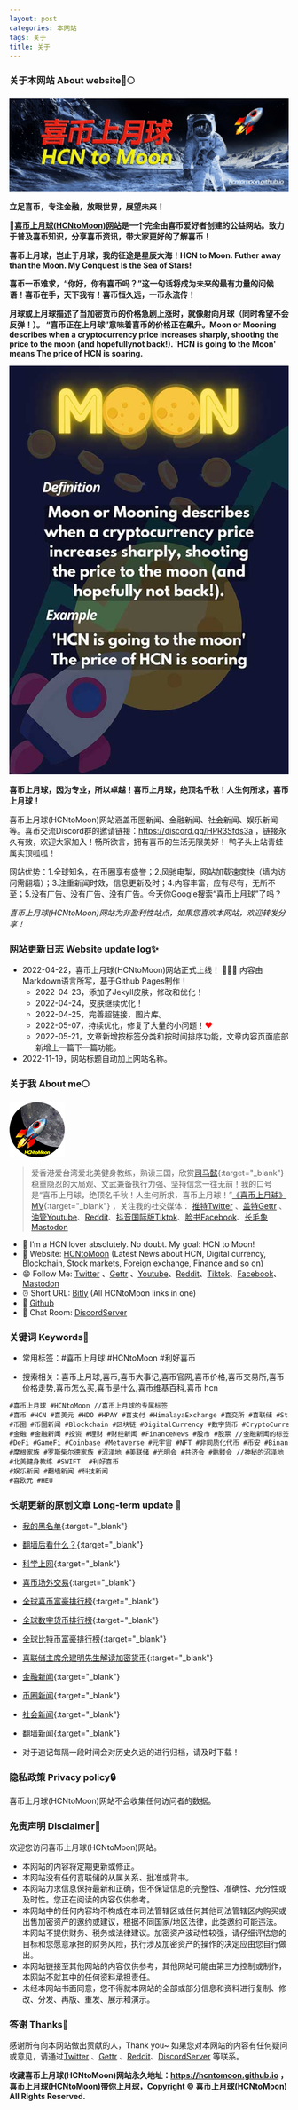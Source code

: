 ```yaml
---
layout: post
categories: 本网站
tags: 关于
title: 关于
---
```



###  关于本网站 About website🚀🌕


[![喜币上月球(HCNtoMoon)图片](/images/about/HCNtoMoon.jpg "喜币上月球(HCNtoMoon)官网")](https://www.youtube.com/shorts/RSnNU_QbmG0)


**立足喜币，专注金融，放眼世界，展望未来！**

**🚀[喜币上月球(HCNtoMoon)网站](https://hcntomoon.github.io)是一个完全由喜币爱好者创建的公益网站。致力于普及喜币知识，分享喜币资讯，带大家更好的了解喜币！**

**喜币上月球，岂止于月球，我的征途是星辰大海！HCN to Moon. Futher away than the Moon. My Conquest Is the Sea of Stars!**

**喜币一币难求，“你好，你有喜币吗？”这一句话将成为未来的最有力量的问候语！喜币在手，天下我有！喜币恒久远，一币永流传！**

**月球或上月球描述了当加密货币的价格急剧上涨时，就像射向月球（同时希望不会反弹！）。 “喜币正在上月球”意味着喜币的价格正在飙升。Moon or Mooning describes when a cryptocurrency price increases sharply, shooting the price to the moon (and hopefullynot back!). 'HCN is going to the Moon' means The price of HCN is soaring.**

![MOON的含义图片](/images/about/MOON.jpg "MOON的含义")

**喜币上月球，因为专业，所以卓越！喜币上月球，绝顶名千秋！人生何所求，喜币上月球！**

喜币上月球(HCNtoMoon)网站涵盖币圈新闻、金融新闻、社会新闻、娱乐新闻等。喜币交流Discord群的邀请链接：<https://discord.gg/HPR3Sfds3a> ，链接永久有效，欢迎大家加入！畅所欲言，拥有喜币的生活无限美好！ 鸭子头上站青蛙属实顶呱呱！

网站优势：1.全球知名，在币圈享有盛誉；2.风驰电掣，网站加载速度快（墙内访问需翻墙）；3.注重新闻时效，信息更新及时；4.内容丰富，应有尽有，无所不至；5.没有广告、没有广告、没有广告。今天你Google搜索“喜币上月球”了吗？

*喜币上月球(HCNtoMoon)网站为非盈利性站点，如果您喜欢本网站，欢迎转发分享！*

### 网站更新日志 Website update log✨ 

*   2022-04-22，喜币上月球(HCNtoMoon)网站正式上线！ 🎉🎉🎉  内容由Markdown语言所写，基于Github Pages制作！ 
    - 2022-04-23，添加了Jekyll皮肤，修改和优化！
    - 2022-04-24，皮肤继续优化！
    - 2022-04-25，完善超链接，图片库。
    - 2022-05-07，持续优化，修复了大量的小问题！<font color="#FF0000">❤</font>
    - 2022-05-21，文章新增按标签分类和按时间排序功能，文章内容页面底部新增上一篇下一篇功能。
*   2022-11-19，网站标题自动加上网站名称。




<center>
<font color="#FF0000">
<div id="showsectime"></div>
<script type="text/javascript">
　　function NewDate(str) { 
　　　　str = str.split('-'); 
　　　　var date = new Date(); 
　　　　date.setUTCFullYear(str[0], str[1] - 1, str[2]); 
　　　　date.setUTCHours(0, 0, 0, 0); 
　　　　return date; 
　　　} 
　　function showsectime() {
　　　　var birthDay =NewDate("2022-04-22");    //网站建立时间
　　　　var today=new Date();
　　　　var timeold=today.getTime()-birthDay.getTime();
　　　　var sectimeold=timeold/1000
　　　　var secondsold=Math.floor(sectimeold);
　　　　var msPerDay=24*60*60*1000; var e_daysold=timeold/msPerDay;
　　　　var daysold=Math.floor(e_daysold);
　　　　var e_hrsold=(daysold-e_daysold)*-24;
　　　　var hrsold=Math.floor(e_hrsold);
　　　　var e_minsold=(hrsold-e_hrsold)*-60;
　　　　var minsold=Math.floor((hrsold-e_hrsold)*-60); var seconds=Math.floor((minsold-e_minsold)*-60).toString();
　　　　document.getElementById("showsectime").innerHTML = "喜币上月球(HCNtoMoon)网站已稳定运行："+daysold+"天"+hrsold+"小时"+minsold+"分"+seconds+"秒";
　　　　setTimeout(showsectime, 1000);
　　}showsectime();
</script>
</font>
</center>



### 关于我 About me🌕 

[![About me图片](/images/about/HCNtoMoon_logo_O_small.png "关于我")](https://www.youtube.com/shorts/RSnNU_QbmG0)


> 爱香港爱台湾爱北美健身教练，熟读三国，欣赏[司马懿](https://hcntomoon.github.io/%E5%8F%B8%E9%A9%AC%E6%87%BF){:target="_blank"}稳重隐忍的大局观、文武兼备执行力强、坚持信念一往无前！我的口号是“喜币上月球，绝顶名千秋！人生何所求，喜币上月球！”[《喜币上月球》MV](https://www.youtube.com/shorts/RSnNU_QbmG0){:target="_blank"} ，关注我的社交媒体： [推特Twitter](https://twitter.com/HCNtoMoon) 、[盖特Gettr](https://gettr.com/user/hcntomoon) 、[油管Youtube](https://www.youtube.com/channel/UCM3ii_co08ZqJBlWwl5s8zw)、[Reddit](https://www.reddit.com/user/HCNtoMoon)、[抖音国际版Tiktok](https://www.tiktok.com/@hcntomoon)、[脸书Facebook](https://www.facebook.com/hcntomoon)、[长毛象Mastodon](https://mas.to/@hcntomoon)


- 🔭 I’m a HCN lover absolutely. No doubt. My goal: HCN to Moon! 
- 🚀️ Website: [HCNtoMoon](https://hcntomoon.github.io) (Latest News about HCN, Digital currency, Blockchain, Stock markets, Foreign exchange, Finance and so on)
- 😄 Follow Me: [Twitter](https://twitter.com/HCNtoMoon) 、[Gettr](https://gettr.com/user/hcntomoon) 、[Youtube](https://www.youtube.com/channel/UCM3ii_co08ZqJBlWwl5s8zw)、[Reddit](https://www.reddit.com/user/HCNtoMoon)、[Tiktok](https://www.tiktok.com/@hcntomoon)、[Facebook](https://www.facebook.com/hcntomoon)、[Mastodon](https://mas.to/@hcntomoon)
- ⏰ Short URL: [Bitly](https://bit.ly/m/hcn) (All HCNtoMoon links in one)
- 📝 [Github](https://github.com/HCNtoMoon)
- 👯 Chat Room: [DiscordServer](https://discord.gg/HPR3Sfds3a) 




### 关键词 Keywords📱

- 常用标签：#喜币上月球 #HCNtoMoon #利好喜币 

- 搜索相关：喜币上月球,喜币,喜币大事记,喜币官网,喜币价格,喜币交易所,喜币价格走势,喜币怎么买,喜币是什么,喜币维基百科,喜币 hcn

```markdown
#喜币上月球 #HCNtoMoon //喜币上月球的专属标签
#喜币 #HCN #喜美元 #HDO #HPAY #喜支付 #HimalayaExchange #喜交所 #喜联储 #Stablecoin #稳定币 #浮动币 #躺平币 //喜马拉雅交易所相关的标签
#币圈 #币圈新闻 #Blockchain #区块链 #DigitalCurrency #数字货币 #CryptoCurrency #加密货币 #虚拟货币 #Bitcoin #比特币 #ETH #以太坊 //区块链新闻的标签
#金融 #金融新闻 #投资 #理财 #财经新闻 #FinanceNews #股市 #股票 //金融新闻的标签
#DeFi #GameFi #Coinbase #Metaverse #元宇宙 #NFT #非同质化代币 #币安 #Binance #USDT
#摩根家族 #罗斯柴尔德家族 #沼泽地 #美联储 #光明会 #共济会 #骷髅会 //神秘的沼泽地
#北美健身教练 #SWIFT  #利好喜币
#娱乐新闻 #翻墙新闻 #科技新闻
#喜欧元 #HEU 

```

### 长期更新的原创文章 Long-term update 🐎

- [我的黑名单](https://hcntomoon.github.io/%E9%BB%91%E5%90%8D%E5%8D%95){:target="_blank"} 

- [翻墙后看什么？](https://hcntomoon.github.io/%E7%BF%BB%E5%A2%99%E5%90%8E%E7%9C%8B%E4%BB%80%E4%B9%88){:target="_blank"} 

- [科学上网](https://hcntomoon.github.io/%E7%A7%91%E5%AD%A6%E4%B8%8A%E7%BD%91){:target="_blank"} 

- [喜币场外交易](https://hcntomoon.github.io/%E5%96%9C%E5%B8%81%E5%9C%BA%E5%A4%96%E4%BA%A4%E6%98%93){:target="_blank"} 

- [全球喜币富豪排行榜](https://hcntomoon.github.io/%E5%85%A8%E7%90%83%E5%96%9C%E5%B8%81%E5%AF%8C%E8%B1%AA%E6%8E%92%E8%A1%8C%E6%A6%9C){:target="_blank"} 

- [全球数字货币排行榜](https://hcntomoon.github.io/%E5%85%A8%E7%90%83%E6%95%B0%E5%AD%97%E8%B4%A7%E5%B8%81%E6%8E%92%E8%A1%8C%E6%A6%9C){:target="_blank"} 

- [全球比特币富豪排行榜](https://hcntomoon.github.io/%E5%85%A8%E7%90%83%E6%AF%94%E7%89%B9%E5%B8%81%E5%AF%8C%E8%B1%AA%E6%8E%92%E8%A1%8C%E6%A6%9C){:target="_blank"} 

- [喜联储主席余建明先生解读加密货币](https://hcntomoon.github.io/%E5%96%9C%E8%81%94%E5%82%A8%E4%B8%BB%E5%B8%AD%E4%BD%99%E5%BB%BA%E6%98%8E%E5%85%88%E7%94%9F%E8%A7%A3%E8%AF%BB%E5%8A%A0%E5%AF%86%E8%B4%A7%E5%B8%81){:target="_blank"} 

- [金融新闻](https://hcntomoon.github.io/%E9%87%91%E8%9E%8D%E6%96%B0%E9%97%BB){:target="_blank"} 
- [币圈新闻](https://hcntomoon.github.io/%E5%B8%81%E5%9C%88%E6%96%B0%E9%97%BB){:target="_blank"} 
- [社会新闻](https://hcntomoon.github.io/%E7%A4%BE%E4%BC%9A%E6%96%B0%E9%97%BB){:target="_blank"} 
- [翻墙新闻](https://hcntomoon.github.io/%E7%BF%BB%E5%A2%99%E6%96%B0%E9%97%BB){:target="_blank"} 


- 对于速记每隔一段时间会对历史久远的进行归档，请及时下载！

### 隐私政策 Privacy policy🔒
喜币上月球(HCNtoMoon)网站不会收集任何访问者的数据。

### 免责声明 Disclaimer📢
欢迎您访问喜币上月球(HCNtoMoon)网站。
- 本网站的内容将定期更新或修正。
- 本网站没有任何喜联储的从属关系、批准或背书。
- 本网站力求信息保持最新和正确，但不保证信息的完整性、准确性、充分性或及时性。您正在阅读的内容仅供参考。
- 本网站中的任何内容均不构成在本司法管辖区或任何其他司法管辖区内购买或出售加密资产的邀约或建议，根据不同国家/地区法律，此类邀约可能违法。本网站不提供财务、税务或法律建议。加密资产波动性较强，请仔细评估您的目标和您愿意承担的财务风险，执行涉及加密资产的操作的决定应由您自行做出。
- 本网站链接至其他网站的内容仅供参考，其他网站可能由第三方控制或制作，本网站不就其中的任何资料承担责任。
- 未经本网站书面同意，您不得就本网站的全部或部分信息和资料进行复制、修改、分发、再版、重发、展示和演示。

### 答谢 Thanks💖 
感谢所有向本网站做出贡献的人，Thank you~
如果您对本网站的内容有任何疑问或意见，请通过[Twitter](https://twitter.com/HCNtoMoon) 、[Gettr](https://gettr.com/user/hcntomoon) 、[Reddit](https://www.reddit.com/user/HCNtoMoon)、[DiscordServer](https://discord.gg/HPR3Sfds3a) 等联系。


**收藏喜币上月球(HCNtoMoon)网站永久地址：<https://hcntomoon.github.io> ，喜币上月球(HCNtoMoon)带你上月球，Copyright © 喜币上月球(HCNtoMoon) All Rights Reserved.**

